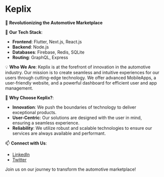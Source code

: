 # Keplix

🚀 **Revolutionizing the Automotive Marketplace**

🔧 **Our Tech Stack**:
- **Frontend**: Flutter, Next.js, React.js
- **Backend**: Node.js
- **Databases**: Firebase, Redis, SQLite
- **Routing**: GraphQL, Express

💡 **Who We Are**:
Keplix is at the forefront of innovation in the automotive industry. Our mission is to create seamless and intuitive experiences for our users through cutting-edge technology. We offer advanced MobileApps, a user-friendly website, and a powerful dashboard for efficient user and app management.

🌟 **Why Choose Keplix?**:
- **Innovation**: We push the boundaries of technology to deliver exceptional products.
- **User-Centric**: Our solutions are designed with the user in mind, ensuring a seamless experience.
- **Reliability**: We utilize robust and scalable technologies to ensure our services are always available and performant.

📫 **Connect with Us**:
- [LinkedIn](https://www.linkedin.com/)
- [Twitter](https://twitter.com/)

Join us on our journey to transform the automotive marketplace!
